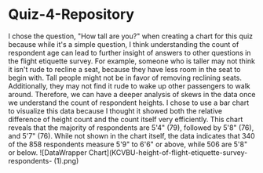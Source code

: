 # Quiz-4-Repository
  I chose the question, "How tall are you?" when creating a chart for this quiz because while it's a simple question, I think understanding the count of respondent age can lead to further insight of answers to other questions in the flight etiquette survey.
  For example, someone who is taller may not think it isn't rude to recline a seat, because they have less room in the seat to begin with. Tall people might not be in favor of removing reclining seats. Additionally, they may not find it rude to wake up other passengers to walk around. Therefore, we can have a deeper analysis of skews in the data once we understand the count of respondent heights. I chose to use a bar chart to visualize this data because I thought it showed both the relative difference of height count and the count itself very efficiently.  This chart reveals that the majority of respondents are 5'4" (79), followed by 5'8" (76), and 5'7" (76). While not shown in the chart itself, the data indicates that 340 of the 858 respondents measure 5'9" to 6'6" or above, while 506 are 5'8" or below. 
  ![DataWrapper Chart](KCVBU-height-of-flight-etiquette-survey-respondents- (1).png)
